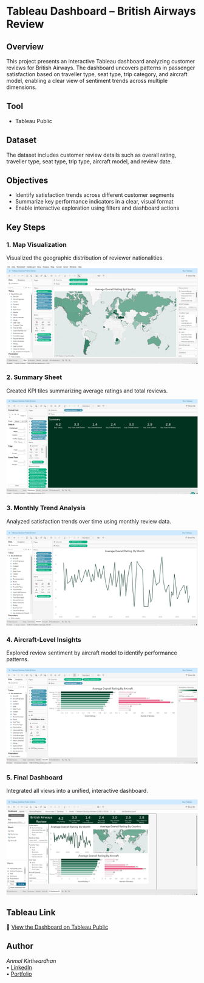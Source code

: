 # Tableau Dashboard – British Airways Review

## Overview  
This project presents an interactive Tableau dashboard analyzing customer reviews for British Airways. The dashboard uncovers patterns in passenger satisfaction based on traveller type, seat type, trip category, and aircraft model, enabling a clear view of sentiment trends across multiple dimensions.

## Tool  
- Tableau Public

## Dataset  
The dataset includes customer review details such as overall rating, traveller type, seat type, trip type, aircraft model, and review date.

## Objectives  
- Identify satisfaction trends across different customer segments  
- Summarize key performance indicators in a clear, visual format  
- Enable interactive exploration using filters and dashboard actions

## Key Steps  

### 1. Map Visualization  
Visualized the geographic distribution of reviewer nationalities.

![Map View](https://github.com/Akwardhan/Tableau-British-Airways-Review/blob/main/Tableau-British-Airways-Review/Screenshots/1_Map.png)

### 2. Summary Sheet  
Created KPI tiles summarizing average ratings and total reviews.

![Summary](https://github.com/Akwardhan/Tableau-British-Airways-Review/blob/main/Tableau-British-Airways-Review/Screenshots/2_Summary.png)

### 3. Monthly Trend Analysis  
Analyzed satisfaction trends over time using monthly review data.

![Trends](https://github.com/Akwardhan/Tableau-British-Airways-Review/blob/main/Tableau-British-Airways-Review/Screenshots/3_Month.png)

### 4. Aircraft-Level Insights  
Explored review sentiment by aircraft model to identify performance patterns.

![Aircraft](https://github.com/Akwardhan/Tableau-British-Airways-Review/blob/main/Tableau-British-Airways-Review/Screenshots/4_Aircraft.png)

### 5. Final Dashboard  
Integrated all views into a unified, interactive dashboard.

![Dashboard](https://github.com/Akwardhan/Tableau-British-Airways-Review/blob/main/Tableau-British-Airways-Review/Screenshots/5_Dashboard.png)

## Tableau Link  
🔗 [View the Dashboard on Tableau Public](https://public.tableau.com/app/profile/anmol.kirtiwardhan/vizzes)

## Author  
*Anmol Kirtiwardhan*  
• [LinkedIn](https://www.linkedin.com/in/akwardhan/)  
• [Portfolio](https://your-portfolio.com)
